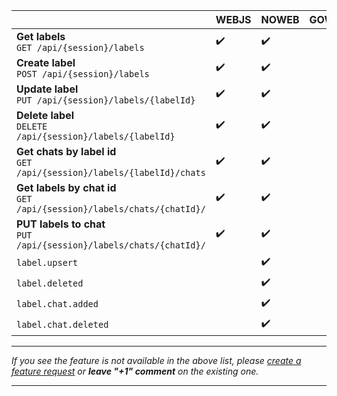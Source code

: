 |                                                                          | WEBJS | NOWEB | GOWS |
|--------------------------------------------------------------------------|-------|-------|:-----|
| **Get labels**<br>`GET /api/{session}/labels`                            | ✔️    | ✔️    |      |
| **Create label**<br>`POST /api/{session}/labels`                         | ✔️    | ✔️    |      |
| **Update label**<br>`PUT /api/{session}/labels/{labelId}`                | ✔️    | ✔️    |      |
| **Delete label**<br>`DELETE /api/{session}/labels/{labelId}`             | ✔️    | ✔️    |      |
| **Get chats by label id**<br>`GET /api/{session}/labels/{labelId}/chats` | ✔️    | ✔️    |      |
| **Get labels by chat id**<br>`GET /api/{session}/labels/chats/{chatId}/` | ✔️    | ✔️    |      |
| **PUT labels to chat**<br>`PUT /api/{session}/labels/chats/{chatId}/`    | ✔️    | ✔️    |      |
| `label.upsert`                                                           |       | ✔️    |      |
| `label.deleted`                                                          |       | ✔️    |      |
| `label.chat.added`                                                       |       | ✔️    |      |
| `label.chat.deleted`                                                     |       | ✔️    |      |

****

_If you see the feature is not available in the above list, please [create a feature request](https://github.com/devlikeapro/waha/issues/new/choose) or **leave "+1" comment** on the existing one._
****
